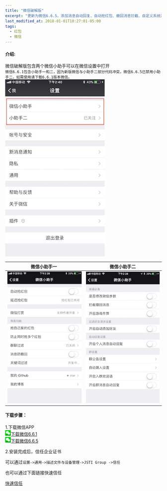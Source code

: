 ```yaml
---
title: "微信破解版"
excerpt: "更新为微信6.6.5，添加消息自动回复、自动抢红包、撤回消息拦截、自定义系统消息等功能"
last_modified_at: 2018-01-01T10:27:01-05:00
tags: 
  - 红包
  - 微信
---  
```

#### 介绍:
微信破解版包含两个微信小助手可以在微信设置中打开   
`微信6.6.1包含小助手一和二，因为新版微信与小助手二部分代码冲突，微信6.6.5已禁用小助手二，如需使用请下载6.6.1版本微信。`   
![image](/assets/images/WeChat/setting.jpg) 

| 微信小助手一  | 微信小助手二 |
| --- | --- |
| ![image](/assets/images/WeChat/helper1.jpg) | ![image](/assets/images/WeChat/helper2.jpg) |


#### 下载步骤：  
1.下载微信APP   
<a href= "itms-services://?action=download-manifest&url=https://raw.githubusercontent.com/DKJone/PersonalPage/master/WeChat6.6.1.plist">
          <img src="https://raw.githubusercontent.com/DKJone/PersonalPage/master/57x57.png" style="width: 18px;height: 18px">下载微信6.6.1
</a>   
<a href= "itms-services://?action=download-manifest&url=https://raw.githubusercontent.com/DKJone/PersonalPage/master/WeChat6.6.5.plist">
          <img src="https://raw.githubusercontent.com/DKJone/PersonalPage/master/57x57.png" style="width: 18px;height: 18px">下载微信6.6.5
</a>   


2.安装完成后，信任企业证书

  可以通过`设置->通用->描述文件与设备管理->JSTI Group ->信任`

  也可以通过下面链接快速信任
  
<a href="https://raw.githubusercontent.com/DKJone/PersonalPage/master/embedded.mobileprovision" class="btn-install-go" data-stat-pos="guideTrust">快速信任</a>